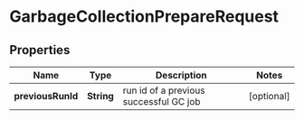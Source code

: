 

# GarbageCollectionPrepareRequest


## Properties

Name | Type | Description | Notes
------------ | ------------- | ------------- | -------------
**previousRunId** | **String** | run id of a previous successful GC job |  [optional]



